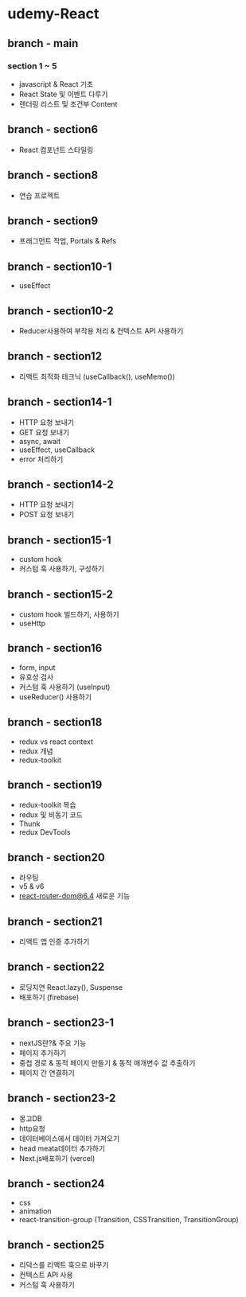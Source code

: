 # udemy-React

## branch - main
### section 1 ~ 5
- javascript & React 기초
- React State 및 이벤트 다루기
- 렌더링 리스트 및 조건부 Content

## branch - section6
- React 컴포넌트 스타일링

## branch - section8
- 연습 프로젝트

## branch - section9
- 프래그먼트 작업, Portals & Refs

## branch - section10-1
- useEffect

## branch - section10-2
- Reducer사용하여 부작용 처리 & 컨텍스트 API  사용하기

## branch - section12
- 리액트 최적화 테크닉 (useCallback(), useMemo())

## branch - section14-1
- HTTP 요청 보내기
- GET 요청 보내기
- async, await 
- useEffect, useCallback
- error 처리하기

## branch - section14-2
- HTTP 요청 보내기
- POST 요청 보내기

## branch - section15-1
- custom hook
- 커스텀 훅 사용하기, 구성하기

## branch - section15-2
- custom hook 빌드하기, 사용하기
- useHttp

## branch - section16
- form, input
- 유효성 검사
- 커스텀 훅 사용하기 (useInput)
- useReducer() 사용하기

## branch - section18
- redux vs react context
- redux 개념
- redux-toolkit

## branch - section19
- redux-toolkit 복습
- redux 및 비동기 코드
- Thunk
- redux DevTools

## branch - section20
- 라우팅 
- v5 & v6
- react-router-dom@6.4 새로운 기능

## branch - section21
- 리액트 앱 인증 추가하기


## branch - section22
- 로딩지연 React.lazy(), Suspense
- 배포하기 (firebase)


## branch - section23-1
- nextJS란?& 주요 기능
- 페이지 추가하기
- 중첩 경로 & 동적 페이지 만들기 & 동적 매개변수 값 추출하기
- 페이지 간 연결하기

## branch - section23-2
- 몽고DB
- http요청
- 데이터베이스에서 데이터 가져오기
- head meata데이터 추가하기
- Next.js배포하기 (vercel)

## branch - section24
- css
- animation
- react-transition-group (Transition, CSSTransition, TransitionGroup)

## branch - section25
- 리덕스를 리액트 훅으로 바꾸기
- 컨텍스트 API 사용
- 커스텀 훅 사용하기
